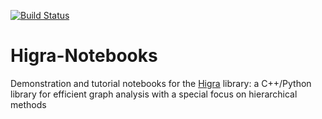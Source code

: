 [![Build Status](https://travis-ci.com/higra/Higra-Notebooks.svg?branch=master)](https://travis-ci.com/higra/Higra-Notebooks)

# Higra-Notebooks

Demonstration and tutorial notebooks for the [Higra](https://github.com/higra/Higra) library: a C++/Python library for efficient graph analysis with a special focus on hierarchical methods
